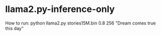 # llama2.py-inference-only

How to run:
python llama2.py stories15M.bin 0.8 256 "Dream comes true this day"

